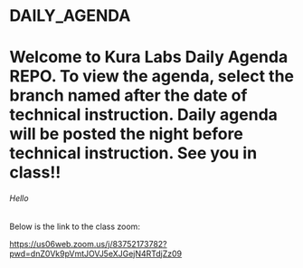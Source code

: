# DAILY_AGENDA

# Welcome to Kura Labs Daily Agenda REPO. To view the agenda, select the branch named after the date of technical instruction. Daily agenda will be posted the night before technical instruction. See you in class!!


###### Hello


Below is the link to the class zoom:

https://us06web.zoom.us/j/83752173782?pwd=dnZ0Vk9pVmtJOVJ5eXJGejN4RTdjZz09
